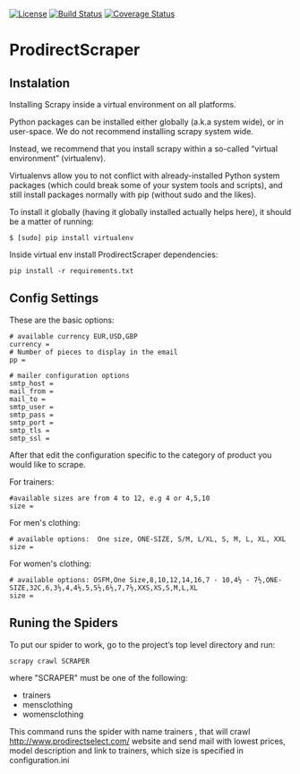 [![License](https://img.shields.io/badge/license-MIT%20License-brightgreen.svg)](https://opensource.org/licenses/MIT)
[![Build Status](https://travis-ci.org/ZoranPandovski/ProdirectScraper.svg?branch=master)](https://github.com/ZoranPandovski/ProdirectScraper)
[![Coverage Status](https://coveralls.io/repos/github/ZoranPandovski/ProdirectScraper/badge.svg?branch=master)](https://coveralls.io/github/ZoranPandovski/ProdirectScraper?branch=master)
# ProdirectScraper

## Instalation

Installing Scrapy inside a virtual environment on all platforms.

Python packages can be installed either globally (a.k.a system wide), or in user-space. We do not recommend installing scrapy system wide.

Instead, we recommend that you install scrapy within a so-called “virtual environment” (virtualenv).

Virtualenvs allow you to not conflict with already-installed Python system packages (which could break some of your system tools and scripts), and still install packages normally with pip (without sudo and the likes).

To install it globally (having it globally installed actually helps here), it should be a matter of running:

```
$ [sudo] pip install virtualenv
```

Inside virtual env install ProdirectScraper dependencies:

```
pip install -r requirements.txt
```

## Config Settings
These are the basic options:
```
# available currency EUR,USD,GBP
currency =
# Number of pieces to display in the email
pp =

# mailer configuration options
smtp_host =
mail_from =
mail_to =
smtp_user =
smtp_pass =
smtp_port =
smtp_tls =
smtp_ssl =
```

After that edit the configuration specific to the category of product you would like to scrape.

For trainers:
```
#available sizes are from 4 to 12, e.g 4 or 4,5,10
size =

```

For men's clothing:
```
# available options:  One size, ONE-SIZE, S/M, L/XL, S, M, L, XL, XXL
size =
```

For women's clothing:
```
# available options: OSFM,One Size,8,10,12,14,16,7 - 10,4½ - 7½,ONE-SIZE,32C,6,3½,4,4½,5,5½,6½,7,7½,XXS,XS,S,M,L,XL
size =
```


## Runing the Spiders

To put our spider to work, go to the project’s top level directory and run:

```
scrapy crawl SCRAPER
```
where "SCRAPER" must be one of the following:
- trainers
- mensclothing
- womensclothing

This command runs the spider with name trainers , that will crawl http://www.prodirectselect.com/ website and send mail with lowest prices, model description and link to trainers, which size is specified in configuration.ini 
